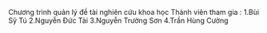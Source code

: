 Chương trình quản lý đề tài nghiên cứu khoa học
Thành viên tham gia :
1.Bùi Sỹ Tú
2.Nguyễn Đức Tài
3.Nguyễn Trường Sơn 
4.Trần Hùng Cường
